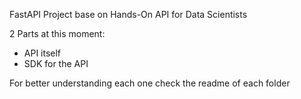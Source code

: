 FastAPI Project base on Hands-On API for Data Scientists

2 Parts at this moment:
- API itself
- SDK for the API

For better understanding each one check the readme of each folder
